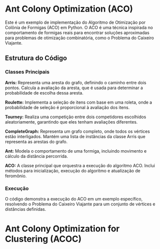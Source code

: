 # Ant Colony Optimization (ACO)
Este é um exemplo de implementação do Algoritmo de Otimização por Colônia de Formigas (ACO) em Python. O ACO é uma técnica inspirada no comportamento de formigas reais para encontrar soluções aproximadas para problemas de otimização combinatória, como o Problema do Caixeiro Viajante.

## Estrutura do Código
### Classes Principais
**Arris:**
Representa uma aresta do grafo, definindo o caminho entre dois pontos. Calcula a avaliação da aresta, que é usada para determinar a probabilidade de escolha dessa aresta.

**Roulette:**
Implementa a seleção de itens com base em uma roleta, onde a probabilidade de seleção é proporcional à avaliação dos itens.

**Tourney:**
Realiza uma competição entre dois competidores escolhidos aleatoriamente, garantindo que eles tenham avaliações diferentes.

**CompleteGraph:**
Representa um grafo completo, onde todos os vértices estão interligados. Mantém uma lista de instâncias da classe Arris que representa as arestas do grafo.

**Ant:**
Modela o comportamento de uma formiga, incluindo movimento e cálculo da distância percorrida.

**ACO:**
A classe principal que orquestra a execução do algoritmo ACO. Inclui métodos para inicialização, execução do algoritmo e atualização de feromônio.

### Execução
O código demonstra a execução do ACO em um exemplo específico, resolvendo o Problema do Caixeiro Viajante para um conjunto de vértices e distâncias definidas.

# Ant Colony Optimization for Clustering (ACOC)